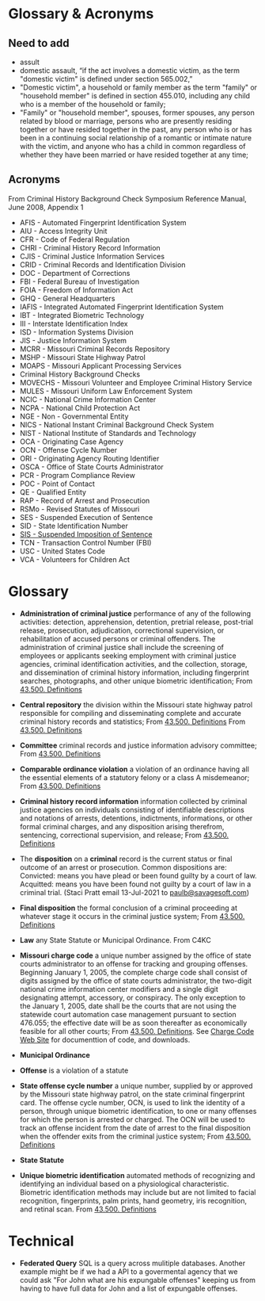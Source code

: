 # Glossary & Acronyms

## Need to add
* assult
* domestic assault, “if the act involves a domestic victim, as the term "domestic victim" is defined under section 565.002,”
* "Domestic victim", a household or family member as the term "family" or "household member" is defined in section 455.010, including any child who is a member of the household or family;
* "Family" or "household member", spouses, former spouses, any person related by blood or marriage, persons who are presently residing together or have resided together in the past, any person who is or has been in a continuing social relationship of a romantic or intimate nature with the victim, and anyone who has a child in common regardless of whether they have been married or have resided together at any time;

## Acronyms

From Criminal History Background Check Symposium Reference Manual, June 2008, Appendix 1

- AFIS  -  Automated Fingerprint Identification System
- AIU  -  Access Integrity Unit
- CFR  -  Code of Federal Regulation
- CHRI  -  Criminal History Record Information
- CJIS  -  Criminal Justice Information Services
- CRID  -  Criminal Records and Identification Division
- DOC  -  Department of Corrections
- FBI  -  Federal Bureau of Investigation
- FOIA  -  Freedom of Information Act
- GHQ  -  General Headquarters
- IAFIS  -  Integrated Automated Fingerprint Identification System
- IBT  -  Integrated Biometric Technology
- III  -  Interstate Identification Index
- ISD  -  Information Systems Division
- JIS  -  Justice Information System
- MCRR  -  Missouri Criminal Records Repository
- MSHP  -  Missouri State Highway Patrol
- MOAPS  -  Missouri Applicant Processing Services
- Criminal History Background Checks
- MOVECHS  -  Missouri Volunteer and Employee Criminal History Service
- MULES  -  Missouri Uniform Law Enforcement System
- NCIC  -  National Crime Information Center
- NCPA  -  National Child Protection Act
- NGE  -  Non - Governmental Entity
- NICS  -  National Instant Criminal Background Check System
- NIST  -  National Institute of Standards and Technology
- OCA  -  Originating Case Agency
- OCN  -  Offense Cycle Number
- ORI  -  Originating Agency Routing Identifier
- OSCA  -  Office of State Courts Administrator
- PCR  -  Program Compliance Review
- POC  -  Point of Contact
- QE  -  Qualified Entity
- RAP  -  Record of Arrest and Prosecution
- RSMo  -  Revised Statutes of Missouri
- SES  -  Suspended Execution of Sentence
- SID  -  State Identification Number
- [SIS  -  Suspended Imposition of Sentence](glossary/SIS.md)
- TCN  -  Transaction Control Number (FBI)
- USC  -  United States Code
- VCA  -  Volunteers for Children Act 


# Glossary

- **Administration of criminal justice** performance of any of the following activities:  detection, apprehension, detention, pretrial release, post-trial release, prosecution, adjudication, correctional supervision, or rehabilitation of accused persons or criminal offenders.  The administration of criminal justice shall include the screening of employees or applicants seeking employment with criminal justice agencies, criminal identification activities, and the collection, storage, and dissemination of criminal history information, including fingerprint searches, photographs, and other unique biometric identification;  From [43.500.  Definitions](https://revisor.mo.gov/main/OneSection.aspx?section=43.500)

- **Central repository** the division within the Missouri state highway patrol responsible for compiling and disseminating complete and accurate criminal history records and statistics;  From [43.500.  Definitions](https://revisor.mo.gov/main/OneSection.aspx?section=43.500)  From [43.500.  Definitions](https://revisor.mo.gov/main/OneSection.aspx?section=43.500)

- **Committee** criminal records and justice information advisory committee;  From [43.500.  Definitions](https://revisor.mo.gov/main/OneSection.aspx?section=43.500)

- **Comparable ordinance violation** a violation of an ordinance having all the essential elements of a statutory felony or a class A misdemeanor;  From [43.500.  Definitions](https://revisor.mo.gov/main/OneSection.aspx?section=43.500)

- **Criminal history record information** information collected by criminal justice agencies on individuals consisting of identifiable descriptions and notations of arrests, detentions, indictments, informations, or other formal criminal charges, and any disposition arising therefrom, sentencing, correctional supervision, and release;  From [43.500.  Definitions](https://revisor.mo.gov/main/OneSection.aspx?section=43.500)

- The **disposition** on a **criminal** record is the current status or final outcome of an arrest or prosecution. Common dispositions are: Convicted: means you have plead or been found guilty by a court of law. Acquitted: means you have been found not guilty by a court of law in a criminal trial. (Staci Pratt email 13-Jul-2021 to paulb@savagesoft.com)

- **Final disposition** the formal conclusion of a criminal proceeding at whatever stage it occurs in the criminal justice system;  From [43.500.  Definitions](https://revisor.mo.gov/main/OneSection.aspx?section=43.500)

- **Law** any State Statute or Municipal Ordinance.  From C4KC

- **Missouri charge code** a unique number assigned by the office of state courts administrator to an offense for tracking and grouping offenses.  Beginning January 1, 2005, the complete charge code shall consist of digits assigned by the office of state courts administrator, the two-digit national crime information center modifiers and a single digit designating attempt, accessory, or conspiracy.  The only exception to the January 1, 2005, date shall be the courts that are not using the statewide court automation case management pursuant to section 476.055; the effective date will be as soon thereafter as economically feasible for all other courts;  From [43.500.  Definitions](https://revisor.mo.gov/main/OneSection.aspx?section=43.500). See [Charge Code Web Site](https://www.mshp.dps.missouri.gov/CJ08Client/Home/ChargeCode) for documenttion of code, and downloads.

- **Municipal Ordinance**

- **Offense** is a violation of a statute

- **State offense cycle number** a unique number, supplied by or approved by the Missouri state highway patrol, on the state criminal fingerprint card.  The offense cycle number, OCN, is used to link the identity of a person, through unique biometric identification, to one or many offenses for which the person is arrested or charged.  The OCN will be used to track an offense incident from the date of arrest to the final disposition when the offender exits from the criminal justice system;  From [43.500.  Definitions](https://revisor.mo.gov/main/OneSection.aspx?section=43.500)

- **State Statute**

- **Unique biometric identification** automated methods of recognizing and identifying an individual based on a physiological characteristic.  Biometric identification methods may include but are not limited to facial recognition, fingerprints, palm prints, hand geometry, iris recognition, and retinal scan.  From [43.500.  Definitions](https://revisor.mo.gov/main/OneSection.aspx?section=43.500)

# Technical

- **Federated Query** SQL is a query across mulitiple databases.  Another example might be if we had a API to a govermental agency that we could ask "For John what are his expungable offenses" keeping us from having to have full data for John and a list of expungable offenses.
